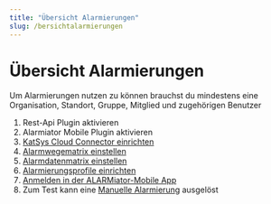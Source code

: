 ```yaml
---
title: "Übersicht Alarmierungen"
slug: /bersichtalarmierungen
---
```


# Übersicht Alarmierungen

Um Alarmierungen nutzen zu können brauchst du mindestens eine Organisation, Standort, Gruppe, Mitglied und zugehörigen Benutzer



1. Rest-Api Plugin aktivieren
2. Alarmiator Mobile Plugin aktivieren
3. [KatSys Cloud Connector einrichten](https://handbuch.alarmiator.de/?docs=katsys-cloud-connector)
4. [Alarmwegematrix einstellen](https://handbuch.alarmiator.de/?docs=alarmwegematrix-einstellen)
5. [Alarmdatenmatrix einstellen](https://handbuch.alarmiator.de/?docs=alarmdatenmatrix-einstellen)
6. [Alarmierungsprofile einrichten](https://handbuch.alarmiator.de/?docs=alarmierungsprofile-anlegen)
7. [Anmelden in der ALARMiator-Mobile App](https://handbuch.alarmiator.de/?doc_category=alarmiator-mobile-app)
8. Zum Test kann eine [Manuelle Alarmierung](https://handbuch.alarmiator.de/?docs=manuelle-alarmierung-ausloesen) ausgelöst